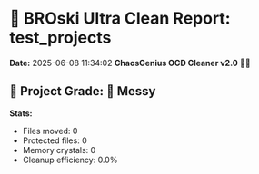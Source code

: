 # 🧹 BROski Ultra Clean Report: test_projects
**Date:** 2025-06-08 11:34:02
**ChaosGenius OCD Cleaner v2.0** 🧠💜


## 🧠 Project Grade: 💩 Messy
**Stats:**
- Files moved: 0
- Protected files: 0
- Memory crystals: 0
- Cleanup efficiency: 0.0%